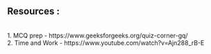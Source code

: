 <h2>Resources : </h2><br>
1. MCQ prep - https://www.geeksforgeeks.org/quiz-corner-gq/ <br>
2. Time and Work - https://www.youtube.com/watch?v=Ajn288_rB-E <br>